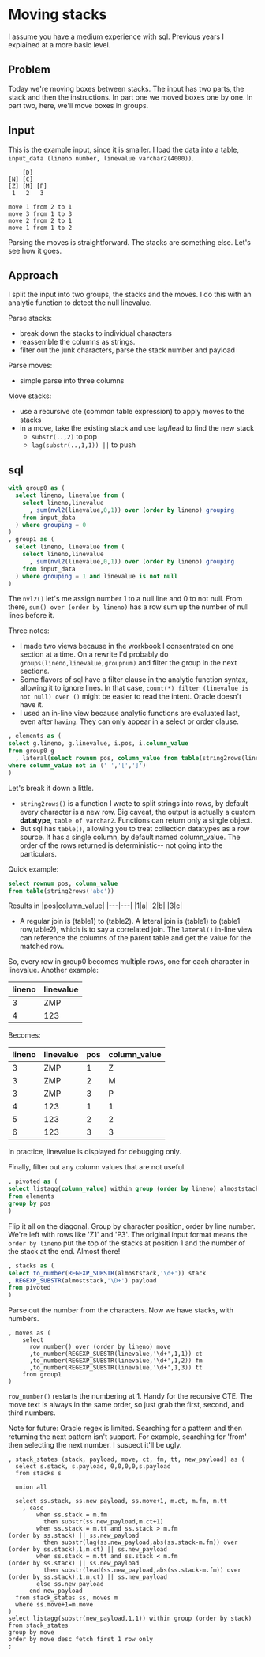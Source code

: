 # Moving stacks
I assume you have a medium experience with sql. Previous years I explained at a more basic level.
## Problem
Today we're moving boxes between stacks. The input has two parts, the stack and then the instructions. In part one we moved boxes one by one. In part two, here, we'll move boxes in groups.
## Input
This is the example input, since it is smaller. I load the data into a table, `input_data (lineno number, linevalue varchar2(4000))`. 
```
    [D]    
[N] [C]    
[Z] [M] [P]
 1   2   3 

move 1 from 2 to 1
move 3 from 1 to 3
move 2 from 2 to 1
move 1 from 1 to 2
```
Parsing the moves is straightforward. The stacks are something else. Let's see how it goes.
## Approach
I split the input into two groups, the stacks and the moves. I do this with an analytic function to detect the null linevalue.

Parse stacks:
- break down the stacks to individual characters
- reassemble the columns as strings.
- filter out the junk characters, parse the stack number and payload

Parse moves:
- simple parse into three columns

Move stacks:
- use a recursive cte (common table expression) to apply moves to the stacks
- in a move, take the existing stack and use lag/lead to find the new stack
  - `substr(..,2)` to pop
  - `lag(substr(..,1,1)) ||` to push

## sql

```sql
with group0 as (
  select lineno, linevalue from (
    select lineno,linevalue
      , sum(nvl2(linevalue,0,1)) over (order by lineno) grouping
    from input_data
  ) where grouping = 0
)
, group1 as (
  select lineno, linevalue from (
    select lineno,linevalue
      , sum(nvl2(linevalue,0,1)) over (order by lineno) grouping
    from input_data
  ) where grouping = 1 and linevalue is not null
)
```
The `nvl2()` let's me assign number 1 to a null line and 0 to not null. From there, `sum() over (order by lineno)` has a row sum up the number of null lines before it.

Three notes:
- I made two views because in the workbook I consentrated on one section at a time. On a rewrite I'd probably do `groups(lineno,linevalue,groupnum)` and filter the group in the next sections.
- Some flavors of sql have a filter clause in the analytic function syntax, allowing it to ignore lines. In that case, `count(*) filter (linevalue is not null) over ()` might be easier to read the intent. Oracle doesn't have it.
- I used an in-line view because analytic functions are evaluated last, even after `having`. They can only appear in a select or order clause.
```sql
, elements as (
select g.lineno, g.linevalue, i.pos, i.column_value
from group0 g
  , lateral(select rownum pos, column_value from table(string2rows(linevalue))) i
where column_value not in (' ','[',']')
)
```
Let's break it down a little.
- `string2rows()` is a function I wrote to split strings into rows, by default every character is a new row. Big caveat, the output is actually a custom **datatype**, `table of varchar2`. Functions can return only a single object.
- But sql has `table()`, allowing you to treat collection datatypes as a row source. It has a single column, by default named column_value. The order of the rows returned is deterministic-- not going into the particulars.

Quick example:
```sql
select rownum pos, column_value 
from table(string2rows('abc'))
```
Results in
|pos|column_value|
|---|---|
|1|a|
|2|b|
|3|c|


- A regular join is (table1) to (table2). A lateral join is (table1) to (table1 row,table2), which is to say a correlated join. The `lateral()` in-line view can reference the columns of the parent table and get the value for the matched row.

So, every row in group0 becomes multiple rows, one for each character in linevalue. Another example:

|lineno|linevalue|
|---|---|
|3|ZMP|
|4|123|

Becomes:

|lineno|linevalue|pos|column_value|
|---|---|---|---|
|3|ZMP|1|Z|
|3|ZMP|2|M|
|3|ZMP|3|P|
|4|123|1|1|
|5|123|2|2|
|6|123|3|3|

 In practice, linevalue is displayed for debugging only.
 
 Finally, filter out any column values that are not useful.

```sql
, pivoted as (
select listagg(column_value) within group (order by lineno) almoststack
from elements
group by pos
)
```
Flip it all on the diagonal. Group by character position, order by line number. We're left with rows like 'Z1' and 'P3'. The original input format means the `order by lineno` put the top of the stacks at position 1 and the number of the stack at the end. Almost there!

```sql
, stacks as (
select to_number(REGEXP_SUBSTR(almoststack,'\d+')) stack
, REGEXP_SUBSTR(almoststack,'\D+') payload
from pivoted
)
```
Parse out the number from the characters. Now we have stacks, with numbers.

```
, moves as (
    select
      row_number() over (order by lineno) move
      ,to_number(REGEXP_SUBSTR(linevalue,'\d+',1,1)) ct
      ,to_number(REGEXP_SUBSTR(linevalue,'\d+',1,2)) fm
      ,to_number(REGEXP_SUBSTR(linevalue,'\d+',1,3)) tt
    from group1
)
```
`row_number()` restarts the numbering at 1. Handy for the recursive CTE. The move text is always in the same order, so just grab the first, second, and third numbers.

Note for future: Oracle regex is limited. Searching for a pattern and then returning the next pattern isn't support. For example, searching for 'from' then selecting the next number. I suspect it'll be ugly.


```
, stack_states (stack, payload, move, ct, fm, tt, new_payload) as (
  select s.stack, s.payload, 0,0,0,0,s.payload
  from stacks s

  union all

  select ss.stack, ss.new_payload, ss.move+1, m.ct, m.fm, m.tt
    , case
        when ss.stack = m.fm
          then substr(ss.new_payload,m.ct+1)
        when ss.stack = m.tt and ss.stack > m.fm
(order by ss.stack) || ss.new_payload
          then substr(lag(ss.new_payload,abs(ss.stack-m.fm)) over (order by ss.stack),1,m.ct) || ss.new_payload
        when ss.stack = m.tt and ss.stack < m.fm
(order by ss.stack) || ss.new_payload
          then substr(lead(ss.new_payload,abs(ss.stack-m.fm)) over (order by ss.stack),1,m.ct) || ss.new_payload
        else ss.new_payload
      end new_payload
  from stack_states ss, moves m
  where ss.move+1=m.move
)
select listagg(substr(new_payload,1,1)) within group (order by stack)
from stack_states
group by move
order by move desc fetch first 1 row only
;
```